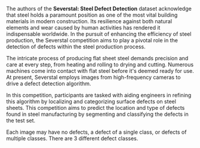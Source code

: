 The authors of the **Severstal: Steel Defect Detection** dataset acknowledge that steel holds a paramount position as one of the most vital building materials in modern construction. Its resilience against both natural elements and wear caused by human activities has rendered it indispensable worldwide. In the pursuit of enhancing the efficiency of steel production, the Severstal competition aims to play a pivotal role in the detection of defects within the steel production process.

The intricate process of producing flat sheet steel demands precision and care at every step, from heating and rolling to drying and cutting. Numerous machines come into contact with flat steel before it's deemed ready for use. At present, Severstal employs images from high-frequency cameras to drive a defect detection algorithm.

In this competition, participants are tasked with aiding engineers in refining this algorithm by localizing and categorizing surface defects on steel sheets.
This competition aims to predict the location and type of defects found in steel manufacturing by segmenting and classifying the defects in the test set.

Each image may have no defects, a defect of a single class, or defects of multiple classes. There are 3 different defect classes.
